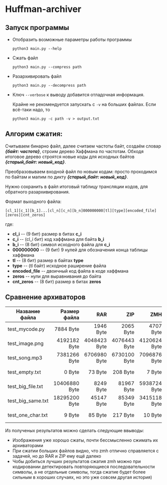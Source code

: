 # Huffman-archiver

## Запуск программы
- Отобразить возможные параметры работы программы

    ```python3 main.py --help```

    
- Сжать файл

    ```python3 main.py --compress path```

- Разархивировать файл

    ```python3 main.py --decompress path ```
- Ключ ```--verbose``` к выводу добавится отладочная информация.

    Крайне не рекомендуется запускать с ```-v``` на больших файлах.
    Если всё-таки надо, то 
    
    ```python3 main.py -c path -v > output.txt```

## Алгорим cжатия:
    
Cчитываем бинарно файл, далее считаем частоты байт, создаём словар ***{байт: частота}***, строим дерево Хаффмана по частотам. Обходя итоговое дерево строятся новые коды для исходных байтов ***{старый_байт: новый_код}***.

Преобразовываем входной файл по новым кодам: просто проходимся по байтам и мапим по дикту ***{старый_байт: новый_код}***.

Нужно сохранить в файл итоговый таблицу трансляции кодов, для обратного разархивирования.

Формат выходного файла:

```[cl_1][c_1][b_1]...[cl_n][c_n][b_n]000000000[tl][type][encoded_file][zeros][cnt_zeros]```

где:
- **cl_i** -- (9 бит) размер в битах **c_i**
- **c_i** -- (cl_i бит) код хаффмана для байта **b_i**
- **b_i** -- (8 бит) символ исходного файла для **c_i**
- **000000000** -- (9 бит) 9 нулей для обозначения конца таблицы хаффмана
- **tl** -- (8 бит) размер в байтах **type**
- **type** -- (tl байт) исходное раширение файла
- **encoded_file** -- двоичный код файла в коде хаффмана
- **zeros** -- нули для выравнивания до байта
- **cnt_zeros** -- (8 бит) размер в битах **zeros**

## Сравнение архиваторов

|Название файла|Размер файла|RAR|ZIP|ZMH|TAR|
|-|-:|-:|-:|-:|-:|
|test_mycode.py|7884 Byte|1946 Byte|2065 Byte|4707 Byte|121815040 Byte|
|test_image.png|4192182 Byte|4048423 Byte|4076443 Byte|4120624 Byte|243630080 Byte|
|test_song.mp3|7381266 Byte|6706980 Byte|6730100 Byte|7096876 Byte|487260160 Byte|
|test_empty.txt|0 Byte|73 Byte|208 Byte|7 Byte|974520320 Byte|
|test_big_file.txt|10406880 Byte|8249 Byte|81967 Byte|5938724 Byte|1949040640 Byte|
|test_big_same.txt|18295200 Byte|45147 Byte|85349 Byte|3415118 Byte|3898081280 Byte|
|test_one_char.txt|9 Byte|85 Byte|217 Byte|10 Byte|7796172800 Byte|

Из полученых результатов можно сделать следующие ввыводы:
- Изображения уже хорошо сжаты, почти бессмысленно сжимать их архиваторами
- При сжатии больших файлов видно, что zmh отлично справляется с задачей, но до RAR и ZIP ему ещё далеко
- Чобы добиться лучших результатов сжатия zmh можно при кодировании детектировать повторяющиеся последовательности символы, а не отдельные символы, тогда сжатие будет более сильным в хороших случаях, но это уже совсем другая история)
